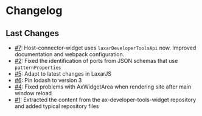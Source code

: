 # Changelog

## Last Changes

- [#7](https://github.com/LaxarJS/laxar-developer-tools-content/issues/7): Host-connector-widget uses `laxarDeveloperToolsApi` now. Improved documentation and webpack configuration.
- [#2](https://github.com/LaxarJS/laxar-developer-tools-content/issues/2): Fixed the identification of ports from JSON schemas that use `patternProperties`
- [#5](https://github.com/LaxarJS/laxar-developer-tools-content/issues/5): Adapt to latest changes in LaxarJS
- [#6](https://github.com/LaxarJS/laxar-developer-tools-content/issues/6): Pin lodash to version 3
- [#4](https://github.com/LaxarJS/laxar-developer-tools-content/issues/4): Fixed problems with AxWidgetArea when rendering site after main window reload
- [#1](https://github.com/LaxarJS/laxar-developer-tools-content/issues/1): Extracted the content from the ax-developer-tools-widget repository and added typical repository files

